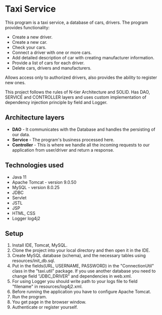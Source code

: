 # Taxi Service 
This program is a taxi service, a database of cars, drivers.
The program provides functionality: 
- Create a new driver.
- Create a new car.
- Check your cars.
- Connect a driver with one or more cars.
- Add detailed description of car with creating manufacturer information.
- Provide a list of cars for each driver.
- Delete cars, drivers and manufacturers. 
  
Allows access only to authorized drivers, also provides the ability to register new ones.
  
This project follows the rules of N-tier Architecture and SOLID. Has DAO, SERVICE and CONTROLLER layers and uses custom implementation of dependency injection principle by field and Logger.
  ## Architecture layers
- **DAO** -  It communicates with the Database and handles the persisting of our data.
- **Service**  - The program's business processed  here.
- **Controller** - This is where we handle all the incoming requests to our application from user/driver and return a response.
## Technologies used
- Java 11
- Apache Tomcat - version 9.0.50
- MySQL - version 8.0.25
- JDBC
- Servlet
- JSTL
- JSP
- HTML, CSS
- Logger log4j2
## Setup
1. Install IDE, Tomcat, MySQL.
1. Clone the project into your local directory and then open it in the IDE.
1. Create MySQL database (schema), and the necessary tables using resources/init_db.sql.
1. Put in the fields(URL, USERNAME, PASSWORD) in the "ConnectionUtil" class in the "taxi.util" package.
   If you use another database you need to change field "JDBC_DRIVER" and dependencies in web.xml.
1. For using Logger you should write path to your logs file to field "filename" in resources/log4j2.xml.
1. Before running the application you have to configure Apache Tomcat.
1. Run the program. 
1. You get page in the browser window.
1. Authenticate or register yourself.

